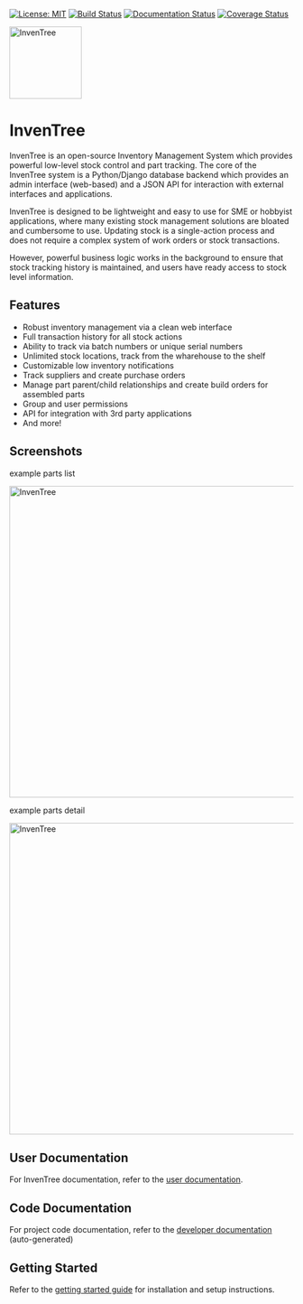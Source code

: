 [![License: MIT](https://img.shields.io/badge/License-MIT-yellow.svg)](https://opensource.org/licenses/MIT) [![Build Status](https://travis-ci.org/inventree/InvenTree.svg?branch=master)](https://travis-ci.org/inventree/InvenTree) [![Documentation Status](https://readthedocs.org/projects/inventree/badge/?version=latest)](https://inventree.readthedocs.io/en/latest/?badge=latest) [![Coverage Status](https://coveralls.io/repos/github/inventree/InvenTree/badge.svg)](https://coveralls.io/github/inventree/InvenTree)

<img src="images/logo/inventree.png" alt="InvenTree" width="128"/>

# InvenTree
InvenTree is an open-source Inventory Management System which provides powerful low-level stock control and part tracking. The core of the InvenTree system is a Python/Django database backend which provides an admin interface (web-based) and a JSON API for interaction with external interfaces and applications.

InvenTree is designed to be lightweight and easy to use for SME or hobbyist applications, where many existing stock management solutions are bloated and cumbersome to use. Updating stock is a single-action process and does not require a complex system of work orders or stock transactions. 

However, powerful business logic works in the background to ensure that stock tracking history is maintained, and users have ready access to stock level information.

## Features
- Robust inventory management via a clean web interface
- Full transaction history for all stock actions
- Ability to track via batch numbers or unique serial numbers
- Unlimited stock locations, track from the wharehouse to the shelf
- Customizable low inventory notifications
- Track suppliers and create purchase orders
- Manage part parent/child relationships and create build orders for assembled parts
- Group and user permissions
- API for integration with 3rd party applications
- And more!

## Screenshots
example parts list

<img src="https://inventree.github.io/assets/img/part/part_category.png" alt="InvenTree" width="552"/>

example parts detail

<img src="https://inventree.github.io/assets/img/part/part_overview.png" alt="InvenTree" width="552"/>

## User Documentation

For InvenTree documentation, refer to the [user documentation](https://inventree.github.io).

## Code Documentation

For project code documentation, refer to the [developer documentation](http://inventree.readthedocs.io/en/latest/) (auto-generated)

## Getting Started

Refer to the [getting started guide](https://inventree.readthedocs.io/en/latest/start.html) for installation and setup instructions.
